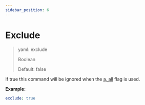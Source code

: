 ```yaml
---
sidebar_position: 6
---
```


# Exclude

> yaml: exclude
>
> Boolean
>
> Default: false

If true this command will be ignored when the [a, all](../flags/all.mdx) flag is used.

**Example:**

```yaml
exclude: true
```

